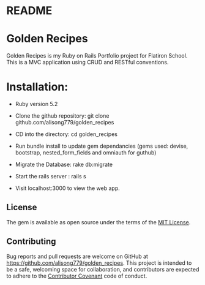 # README

# Golden Recipes

Golden Recipes is my Ruby on Rails Portfolio project for Flatiron School. This is a MVC application using CRUD and RESTful conventions.

# Installation:

* Ruby version 5.2

* Clone the github repository: git clone github.com/alisong779/golden_recipes

* CD into the directory: cd golden_recipes

* Run bundle install to update gem dependancies (gems used: devise, bootstrap, nested_form_fields and omniauth for guthub)

* Migrate the Database: rake db:migrate

* Start the rails server : rails s

* Visit localhost:3000 to view the web app.

## License

The gem is available as open source under the terms of the [MIT License](https://opensource.org/licenses/MIT).


## Contributing

Bug reports and pull requests are welcome on GitHub at https://github.com/alisong779/golden_recipes. This project is intended to be a safe, welcoming space for collaboration, and contributors are expected to adhere to the [Contributor Covenant](http://contributor-covenant.org) code of conduct.
